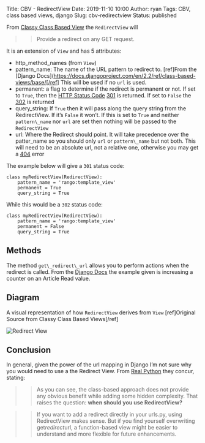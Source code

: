 Title: CBV - RedirectView
Date: 2019-11-10 10:00
Author: ryan
Tags: CBV, class based views, django
Slug: cbv-redirectview
Status: published

From [Classy Class Based View](http://ccbv.co.uk/projects/Django/2.2/django.views.generic.base/RedirectView/) the `RedirectView` will

> > Provide a redirect on any GET request.

It is an extension of `View` and has 5 attributes:

-   http_method_names (from `View`)
-   pattern_name: The name of the URL pattern to redirect to. [ref]From the [Django Docs](https://docs.djangoproject.com/en/2.2/ref/class-based-views/base/[/ref] This will be used if no `url` is used.
-   permanent: a flag to determine if the redirect is permanent or not. If set to `True`, then the [HTTP Status Code](https://en.wikipedia.org/wiki/List_of_HTTP_status_codes#3xx_Redirection) [301](https://en.wikipedia.org/wiki/HTTP_301) is returned. If set to `False` the [302](https://en.wikipedia.org/wiki/HTTP_302) is returned
-   query_string: If `True` then it will pass along the query string from the RedirectView. If it’s `False` it won’t. If this is set to `True` and neither `pattern\_name` nor `url` are set then nothing will be passed to the `RedirectView`
-   url: Where the Redirect should point. It will take precedence over the patter_name so you should only `url` or `pattern\_name` but not both. This will need to be an absolute url, not a relative one, otherwise you may get a [404](https://en.wikipedia.org/wiki/HTTP_404) error

The example below will give a `301` status code:

    class myRedirectView(RedirectView):
        pattern_name = 'rango:template_view'
        permanent = True
        query_string = True

While this would be a `302` status code:

    class myRedirectView(RedirectView):
        pattern_name = 'rango:template_view'
        permanent = False
        query_string = True

## Methods

The method `get\_redirect\_url` allows you to perform actions when the redirect is called. From the [Django Docs](https://docs.djangoproject.com/en/2.2/ref/class-based-views/base/#redirectview) the example given is increasing a counter on an Article Read value.

## Diagram

A visual representation of how `RedirectView` derives from `View` [ref]Original Source from Classy Class Based Views[/ref]

![Redirect View](https://yuml.me/diagram/plain;/class/%5BView%7Bbg:lightblue%7D%5D%5E-%5BRedirectView%7Bbg:green%7D%5D.svg)

## Conclusion

In general, given the power of the url mapping in Django I’m not sure why you would need to use a the Redirect View. From [Real Python](https://docs.djangoproject.com/en/2.2/ref/class-based-views/base/#redirectview) they concur, stating:

> > As you can see, the class-based approach does not provide any obvious benefit while adding some hidden complexity. That raises the question: **when should you use RedirectView?**

> > If you want to add a redirect directly in your urls.py, using RedirectView makes sense. But if you find yourself overwriting get*redirect*url, a function-based view might be easier to understand and more flexible for future enhancements.
